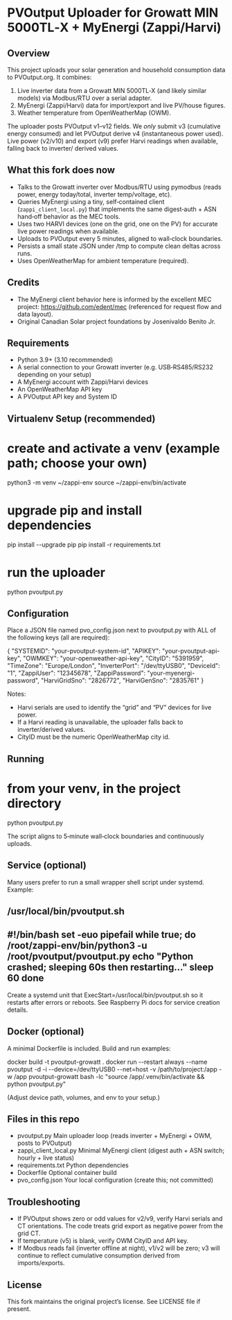 PVOutput Uploader for Growatt MIN 5000TL‑X + MyEnergi (Zappi/Harvi)
==================================================================

Overview
--------
This project uploads your solar generation and household consumption data to
PVOutput.org. It combines:
1) Live inverter data from a Growatt MIN 5000TL‑X (and likely similar models) via
   Modbus/RTU over a serial adapter.
2) MyEnergi (Zappi/Harvi) data for import/export and live PV/house figures.
3) Weather temperature from OpenWeatherMap (OWM).

The uploader posts PVOutput v1–v12 fields. We *only* submit v3 (cumulative energy
consumed) and let PVOutput derive v4 (instantaneous power used). Live power (v2/v10)
and export (v9) prefer Harvi readings when available, falling back to inverter/
derived values.

What this fork does now
-----------------------
- Talks to the Growatt inverter over Modbus/RTU using pymodbus (reads power,
  energy today/total, inverter temp/voltage, etc).
- Queries MyEnergi using a tiny, self‑contained client (`zappi_client_local.py`)
  that implements the same digest‑auth + ASN hand‑off behavior as the MEC tools.
- Uses two HARVI devices (one on the grid, one on the PV) for accurate live
  power readings when available.
- Uploads to PVOutput every 5 minutes, aligned to wall‑clock boundaries.
- Persists a small state JSON under /tmp to compute clean deltas across runs.
- Uses OpenWeatherMap for ambient temperature (required).

Credits
-------
- The MyEnergi client behavior here is informed by the excellent MEC project:
  https://github.com/edent/mec (referenced for request flow and data layout).
- Original Canadian Solar project foundations by Josenivaldo Benito Jr.

Requirements
------------
- Python 3.9+ (3.10 recommended)
- A serial connection to your Growatt inverter (e.g. USB‑RS485/RS232 depending on your setup)
- A MyEnergi account with Zappi/Harvi devices
- An OpenWeatherMap API key
- A PVOutput API key and System ID

Virtualenv Setup (recommended)
------------------------------
# create and activate a venv (example path; choose your own)
python3 -m venv ~/zappi-env
source ~/zappi-env/bin/activate

# upgrade pip and install dependencies
pip install --upgrade pip
pip install -r requirements.txt

# run the uploader
python pvoutput.py

Configuration
-------------
Place a JSON file named pvo_config.json next to pvoutput.py with ALL of the
following keys (all are required):

{
  "SYSTEMID":        "your-pvoutput-system-id",
  "APIKEY":          "your-pvoutput-api-key",
  "OWMKEY":          "your-openweather-api-key",
  "CityID":          "5391959",
  "TimeZone":        "Europe/London",
  "InverterPort":    "/dev/ttyUSB0",
  "DeviceId":        "1",
  "ZappiUser":       "12345678",
  "ZappiPassword":   "your-myenergi-password",
  "HarviGridSno":    "2826772",
  "HarviGenSno":     "2835761"
}

Notes:
- Harvi serials are used to identify the “grid” and “PV” devices for live power.
- If a Harvi reading is unavailable, the uploader falls back to inverter/derived values.
- CityID must be the numeric OpenWeatherMap city id.

Running
-------
# from your venv, in the project directory
python pvoutput.py

The script aligns to 5‑minute wall‑clock boundaries and continuously uploads.

Service (optional)
------------------
Many users prefer to run a small wrapper shell script under systemd. Example:

/usr/local/bin/pvoutput.sh
--------------------------
#!/bin/bash
set -euo pipefail
while true; do
  /root/zappi-env/bin/python3 -u /root/pvoutput/pvoutput.py
  echo "Python crashed; sleeping 60s then restarting..."
  sleep 60
done
--------------------------------

Create a systemd unit that ExecStart=/usr/local/bin/pvoutput.sh so it restarts
after errors or reboots. See Raspberry Pi docs for service creation details.

Docker (optional)
-----------------
A minimal Dockerfile is included. Build and run examples:

docker build -t pvoutput-growatt .
docker run --restart always --name pvoutput -d -i   --device=/dev/ttyUSB0 --net=host   -v /path/to/project:/app -w /app pvoutput-growatt   bash -lc "source /app/.venv/bin/activate && python pvoutput.py"

(Adjust device path, volumes, and env to your setup.)

Files in this repo
------------------
- pvoutput.py            Main uploader loop (reads inverter + MyEnergi + OWM, posts to PVOutput)
- zappi_client_local.py  Minimal MyEnergi client (digest auth + ASN switch; hourly + live status)
- requirements.txt       Python dependencies
- Dockerfile             Optional container build
- pvo_config.json        Your local configuration (create this; not committed)

Troubleshooting
---------------
- If PVOutput shows zero or odd values for v2/v9, verify Harvi serials and CT
  orientations. The code treats grid export as negative power from the grid CT.
- If temperature (v5) is blank, verify OWM CityID and API key.
- If Modbus reads fail (inverter offline at night), v1/v2 will be zero; v3 will
  continue to reflect cumulative consumption derived from imports/exports.

License
-------
This fork maintains the original project’s license. See LICENSE file if present.
